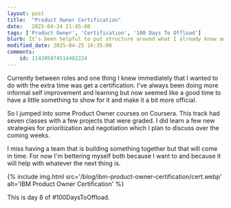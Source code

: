 ```yaml
---
layout: post
title:  "Product Owner Certification"
date:   2025-04-24 21:45:00
tags: ['Product Owner', 'Certification', '100 Days To Offload']
blurb: It’s been helpful to put structure around what I already know and pick up new tools for prioritizing, communicating, and delivering better outcomes.
modified_date: 2025-04-25 16:35:00
comments:
    id: 114395974514482224
---
```


Currently between roles and one thing I knew immediately that I wanted to do with the extra time was get a certification. I've always been doing more informal self improvement and learning but now seemed like a good time to have a little something to show for it and make it a bit more official.

So I jumped into some Product Owner courses on Coursera. This track had seven classes with a few projects that were graded. I did learn a few new strategies for prioritization and negotiation which I plan to discuss over the coming weeks.

I miss having a team that is building something together but that will come in time. For now I'm bettering myself both because I want to and because it will help with whatever the next thing is.
      
{% include img.html src='/blog/ibm-product-owner-certification/cert.webp' alt='IBM Product Owner Certification' %}


This is day 8 of #100DaysToOffload.

[LinkedIn]: https://www.linkedin.com/posts/cshimes_im-happy-to-share-that-ive-obtained-a-new-activity-7321214654741901342-Cws1?utm_source=share&utm_medium=member_desktop&rcm=ACoAAAPJn4kBFy4NXwLreMDW_px6yd7DGHMdwdc
[Coursera verification]: https://coursera.org/verify/professional-cert/0T2T342WW0V7